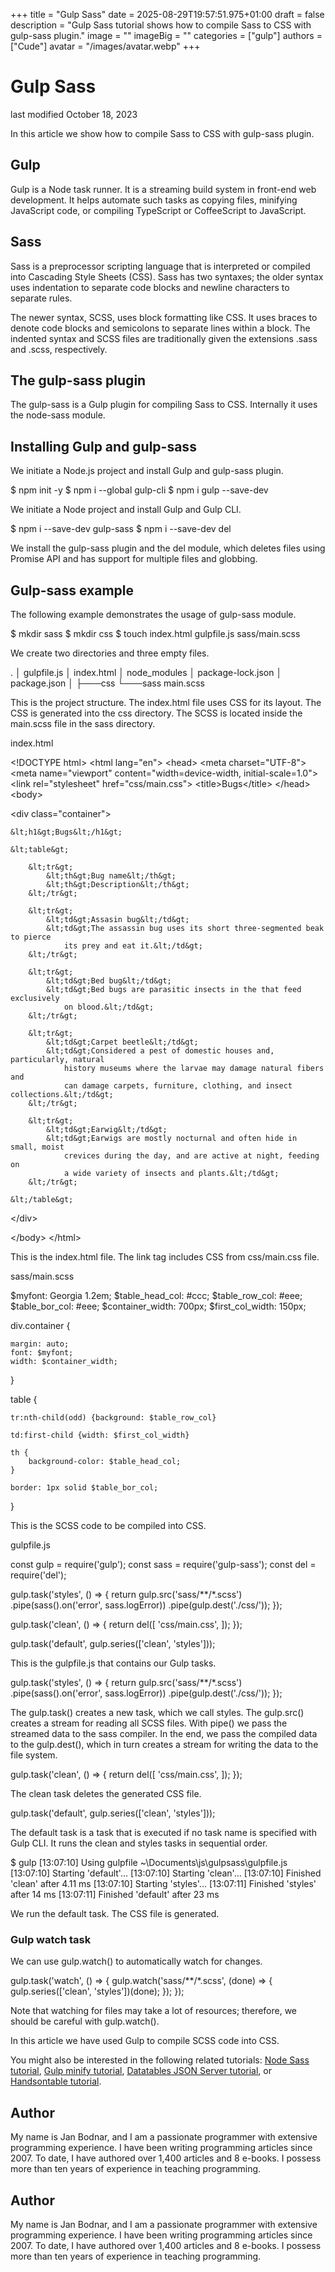 +++
title = "Gulp Sass"
date = 2025-08-29T19:57:51.975+01:00
draft = false
description = "Gulp Sass tutorial shows how to compile Sass to CSS with gulp-sass plugin."
image = ""
imageBig = ""
categories = ["gulp"]
authors = ["Cude"]
avatar = "/images/avatar.webp"
+++

# Gulp Sass 

last modified October 18, 2023 

In this article we show how to compile Sass to CSS with gulp-sass plugin.

## Gulp

Gulp is a Node task runner. It is a streaming build system in
front-end web development. It helps automate such tasks as copying files,
minifying JavaScript code, or compiling TypeScript or CoffeeScript to
JavaScript.

## Sass

Sass is a preprocessor scripting language that is interpreted or compiled into
Cascading Style Sheets (CSS). Sass has two syntaxes; the older syntax uses
indentation to separate code blocks and newline characters to separate rules.

The newer syntax, SCSS, uses block formatting like CSS. It uses braces to denote
code blocks and semicolons to separate lines within a block. The indented syntax 
and SCSS files are traditionally given the extensions .sass
and .scss, respectively. 

## The gulp-sass plugin

The gulp-sass is a Gulp plugin for compiling Sass to CSS.
Internally it uses the node-sass module.

## Installing Gulp and gulp-sass

We initiate a Node.js project and install Gulp and gulp-sass plugin.

$ npm init -y 
$ npm i --global gulp-cli
$ npm i gulp --save-dev

We initiate a Node project and install Gulp and Gulp CLI.  

$ npm i --save-dev gulp-sass
$ npm i --save-dev del

We install the gulp-sass plugin and the del module,
which deletes files using Promise API and has support for multiple files and
globbing.

## Gulp-sass example

The following example demonstrates the usage of gulp-sass module.

$ mkdir sass
$ mkdir css
$ touch index.html gulpfile.js sass/main.scss

We create two directories and three empty files.

.
│   gulpfile.js
│   index.html
│   node_modules
│   package-lock.json
│   package.json
│
├───css
└───sass
        main.scss

This is the project structure. The index.html file uses CSS 
for its layout. The CSS is generated into the css directory.
The SCSS is located inside the main.scss file in the 
sass directory.

index.html
  

&lt;!DOCTYPE html&gt;
&lt;html lang="en"&gt;
&lt;head&gt;
    &lt;meta charset="UTF-8"&gt;
    &lt;meta name="viewport" content="width=device-width, initial-scale=1.0"&gt;
    &lt;link rel="stylesheet" href="css/main.css"&gt;
    &lt;title&gt;Bugs&lt;/title&gt;
&lt;/head&gt;
&lt;body&gt;

&lt;div class="container"&gt;

    &lt;h1&gt;Bugs&lt;/h1&gt;

    &lt;table&gt;

        &lt;tr&gt;
            &lt;th&gt;Bug name&lt;/th&gt;
            &lt;th&gt;Description&lt;/th&gt;
        &lt;/tr&gt;

        &lt;tr&gt;
            &lt;td&gt;Assasin bug&lt;/td&gt;
            &lt;td&gt;The assassin bug uses its short three-segmented beak to pierce
                its prey and eat it.&lt;/td&gt;
        &lt;/tr&gt;

        &lt;tr&gt;
            &lt;td&gt;Bed bug&lt;/td&gt;
            &lt;td&gt;Bed bugs are parasitic insects in the that feed exclusively
                on blood.&lt;/td&gt;
        &lt;/tr&gt;

        &lt;tr&gt;
            &lt;td&gt;Carpet beetle&lt;/td&gt;
            &lt;td&gt;Considered a pest of domestic houses and, particularly, natural
                history museums where the larvae may damage natural fibers and
                can damage carpets, furniture, clothing, and insect collections.&lt;/td&gt;
        &lt;/tr&gt;

        &lt;tr&gt;
            &lt;td&gt;Earwig&lt;/td&gt;
            &lt;td&gt;Earwigs are mostly nocturnal and often hide in small, moist
                crevices during the day, and are active at night, feeding on
                a wide variety of insects and plants.&lt;/td&gt;
        &lt;/tr&gt;

    &lt;/table&gt;

&lt;/div&gt;

&lt;/body&gt;
&lt;/html&gt;

This is the index.html file. The link tag includes CSS 
from css/main.css file.

sass/main.scss
  

$myfont: Georgia 1.2em;
$table_head_col: #ccc;
$table_row_col: #eee;
$table_bor_col: #eee;
$container_width: 700px;
$first_col_width: 150px;

div.container {

    margin: auto; 
    font: $myfont;
    width: $container_width;
}

table {

    tr:nth-child(odd) {background: $table_row_col}

    td:first-child {width: $first_col_width}
  
    th {
        background-color: $table_head_col;
    }

    border: 1px solid $table_bor_col;
}

This is the SCSS code to be compiled into CSS.

gulpfile.js
  

const gulp = require('gulp');
const sass = require('gulp-sass');
const del = require('del');

gulp.task('styles', () =&gt; {
    return gulp.src('sass/**/*.scss')
        .pipe(sass().on('error', sass.logError))
        .pipe(gulp.dest('./css/'));
});

gulp.task('clean', () =&gt; {
    return del([
        'css/main.css',
    ]);
});

gulp.task('default', gulp.series(['clean', 'styles']));

This is the gulpfile.js that contains our Gulp tasks.

gulp.task('styles', () =&gt; {
    return gulp.src('sass/**/*.scss')
        .pipe(sass().on('error', sass.logError))
        .pipe(gulp.dest('./css/'));
});

The gulp.task() creates a new task, which we call styles. The 
gulp.src() creates a stream for reading all SCSS files. 
With pipe() we pass the streamed data to the sass
compiler. In the end, we pass the compiled data to the gulp.dest(),
which in turn creates a stream for writing the data to the file system.

gulp.task('clean', () =&gt; {
    return del([
        'css/main.css',
    ]);
});

The clean task deletes the generated CSS file.

gulp.task('default', gulp.series(['clean', 'styles']));

The default task is a task that is executed if no task name is specified 
with Gulp CLI. It runs the clean and styles tasks
in sequential order. 

$ gulp
[13:07:10] Using gulpfile ~\Documents\js\gulpsass\gulpfile.js
[13:07:10] Starting 'default'...
[13:07:10] Starting 'clean'...
[13:07:10] Finished 'clean' after 4.11 ms
[13:07:10] Starting 'styles'...
[13:07:11] Finished 'styles' after 14 ms
[13:07:11] Finished 'default' after 23 ms

We run the default task. The CSS file is generated.

### Gulp watch task

We can use gulp.watch() to automatically watch for changes.

gulp.task('watch', () =&gt; {
    gulp.watch('sass/**/*.scss', (done) =&gt; {
        gulp.series(['clean', 'styles'])(done);
    });
});

Note that watching for files may take a lot of resources; therefore, we should be 
careful with gulp.watch().

In this article we have used Gulp to compile SCSS code into CSS.

You might also be interested in the following related tutorials: 
[Node Sass tutorial](/javascript/nodesass/), 
[Gulp minify tutorial](/gulp/minify/), 
[Datatables JSON Server tutorial](/articles/datatablesjsonserver/), or
[Handsontable tutorial](/javascript/handsontable/).

## Author

My name is Jan Bodnar, and I am a passionate programmer with extensive
programming experience. I have been writing programming articles since 2007.
To date, I have authored over 1,400 articles and 8 e-books. I possess more
than ten years of experience in teaching programming.

## Author

My name is Jan Bodnar, and I am a passionate programmer with extensive
programming experience. I have been writing programming articles since 2007.
To date, I have authored over 1,400 articles and 8 e-books. I possess more
than ten years of experience in teaching programming.